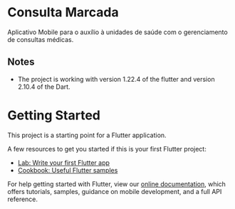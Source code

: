 # Consulta Marcada

Aplicativo Mobile para o auxílio à unidades de saúde com o gerenciamento de consultas médicas.

## Notes

- The project is working with version 1.22.4 of the flutter and version 2.10.4 of the Dart.

# Getting Started

This project is a starting point for a Flutter application.

A few resources to get you started if this is your first Flutter project:

- [Lab: Write your first Flutter app](https://flutter.dev/docs/get-started/codelab)
- [Cookbook: Useful Flutter samples](https://flutter.dev/docs/cookbook)

For help getting started with Flutter, view our
[online documentation](https://flutter.dev/docs), which offers tutorials,
samples, guidance on mobile development, and a full API reference.
